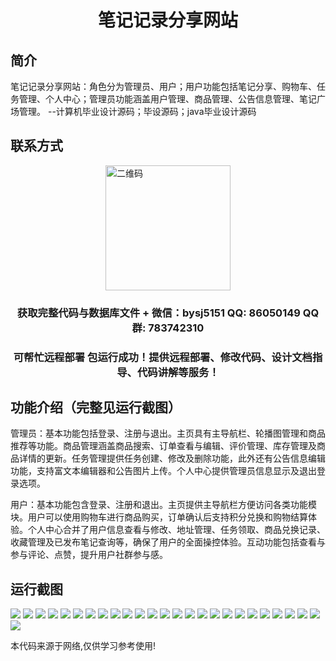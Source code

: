 <p><h1 align="center">笔记记录分享网站</h1></p>

## 简介
笔记记录分享网站：角色分为管理员、用户；用户功能包括笔记分享、购物车、任务管理、个人中心；管理员功能涵盖用户管理、商品管理、公告信息管理、笔记广场管理。    --计算机毕业设计源码；毕设源码；java毕业设计源码


## 联系方式
<img src="https://bs-1329754181.cos.ap-shanghai.myqcloud.com/wx.jpg" alt="二维码" style="display: block; margin: 0 auto;" width="200px">
<p><h3 align="center">获取完整代码与数据库文件 + 微信：bysj5151 QQ: 86050149 QQ群: 783742310</h3></p>
<p><h3 align="center">可帮忙远程部署 包运行成功！提供远程部署、修改代码、设计文档指导、代码讲解等服务！</h3></p>

## 功能介绍（完整见运行截图）
管理员：基本功能包括登录、注册与退出。主页具有主导航栏、轮播图管理和商品推荐等功能。商品管理涵盖商品搜索、订单查看与编辑、评价管理、库存管理及商品详情的更新。任务管理提供任务创建、修改及删除功能，此外还有公告信息编辑功能，支持富文本编辑器和公告图片上传。个人中心提供管理员信息显示及退出登录选项。

用户：基本功能包含登录、注册和退出。主页提供主导航栏方便访问各类功能模块。用户可以使用购物车进行商品购买，订单确认后支持积分兑换和购物结算体验。个人中心合并了用户信息查看与修改、地址管理、任务领取、商品兑换记录、收藏管理及已发布笔记查询等，确保了用户的全面操控体验。互动功能包括查看与参与评论、点赞，提升用户社群参与感。


## 运行截图
![](https://bs-1329754181.cos.ap-shanghai.myqcloud.com/spring/NotesShareWebsite/img/001.jpg)
![](https://bs-1329754181.cos.ap-shanghai.myqcloud.com/spring/NotesShareWebsite/img/002.jpg)
![](https://bs-1329754181.cos.ap-shanghai.myqcloud.com/spring/NotesShareWebsite/img/003.jpg)
![](https://bs-1329754181.cos.ap-shanghai.myqcloud.com/spring/NotesShareWebsite/img/004.jpg)
![](https://bs-1329754181.cos.ap-shanghai.myqcloud.com/spring/NotesShareWebsite/img/005.jpg)
![](https://bs-1329754181.cos.ap-shanghai.myqcloud.com/spring/NotesShareWebsite/img/006.jpg)
![](https://bs-1329754181.cos.ap-shanghai.myqcloud.com/spring/NotesShareWebsite/img/007.jpg)
![](https://bs-1329754181.cos.ap-shanghai.myqcloud.com/spring/NotesShareWebsite/img/008.jpg)
![](https://bs-1329754181.cos.ap-shanghai.myqcloud.com/spring/NotesShareWebsite/img/009.jpg)
![](https://bs-1329754181.cos.ap-shanghai.myqcloud.com/spring/NotesShareWebsite/img/010.jpg)
![](https://bs-1329754181.cos.ap-shanghai.myqcloud.com/spring/NotesShareWebsite/img/011.jpg)
![](https://bs-1329754181.cos.ap-shanghai.myqcloud.com/spring/NotesShareWebsite/img/012.jpg)
![](https://bs-1329754181.cos.ap-shanghai.myqcloud.com/spring/NotesShareWebsite/img/013.jpg)
![](https://bs-1329754181.cos.ap-shanghai.myqcloud.com/spring/NotesShareWebsite/img/014.jpg)
![](https://bs-1329754181.cos.ap-shanghai.myqcloud.com/spring/NotesShareWebsite/img/015.jpg)
![](https://bs-1329754181.cos.ap-shanghai.myqcloud.com/spring/NotesShareWebsite/img/016.jpg)
![](https://bs-1329754181.cos.ap-shanghai.myqcloud.com/spring/NotesShareWebsite/img/017.jpg)
![](https://bs-1329754181.cos.ap-shanghai.myqcloud.com/spring/NotesShareWebsite/img/018.jpg)
![](https://bs-1329754181.cos.ap-shanghai.myqcloud.com/spring/NotesShareWebsite/img/019.jpg)
![](https://bs-1329754181.cos.ap-shanghai.myqcloud.com/spring/NotesShareWebsite/img/020.jpg)
![](https://bs-1329754181.cos.ap-shanghai.myqcloud.com/spring/NotesShareWebsite/img/021.jpg)
![](https://bs-1329754181.cos.ap-shanghai.myqcloud.com/spring/NotesShareWebsite/img/022.jpg)
![](https://bs-1329754181.cos.ap-shanghai.myqcloud.com/spring/NotesShareWebsite/img/023.jpg)
![](https://bs-1329754181.cos.ap-shanghai.myqcloud.com/spring/NotesShareWebsite/img/024.jpg)
![](https://bs-1329754181.cos.ap-shanghai.myqcloud.com/spring/NotesShareWebsite/img/025.jpg)
![](https://bs-1329754181.cos.ap-shanghai.myqcloud.com/spring/NotesShareWebsite/img/026.jpg)

<p>本代码来源于网络,仅供学习参考使用!</p>

